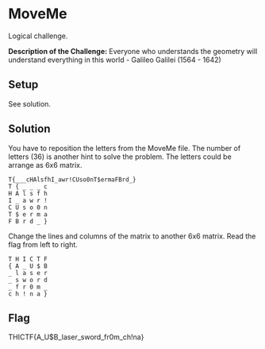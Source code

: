 # MoveMe
Logical challenge.

**Description of the Challenge:**
Everyone who understands the geometry will understand everything in this world - Galileo Galilei (1564 - 1642)

## Setup
See solution.

## Solution
You have to reposition the letters from the MoveMe file. The number of letters (36) is another hint to solve the problem. The letters could be arrange as 6x6 matrix. 
```
T{___cHAlsfhI_awr!CUso0nT$ermaFBrd_}
T { _ _ _ c
H A l s f h
I _ a w r !
C U s o 0 n
T $ e r m a
F B r d _ }
```

Change the lines and columns of the matrix to another 6x6 matrix. Read the flag from left to right.
```
T H I C T F
{ A _ U $ B
_ l a s e r
_ s w o r d
_ f r 0 m _
c h ! n a } 
```

## Flag
THICTF{A_U$B_laser_sword_fr0m_ch!na}
